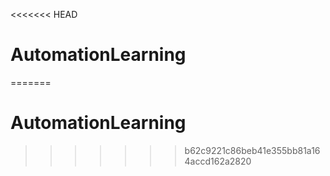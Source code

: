 <<<<<<< HEAD
# AutomationLearning
=======
# AutomationLearning
>>>>>>> b62c9221c86beb41e355bb81a164accd162a2820
